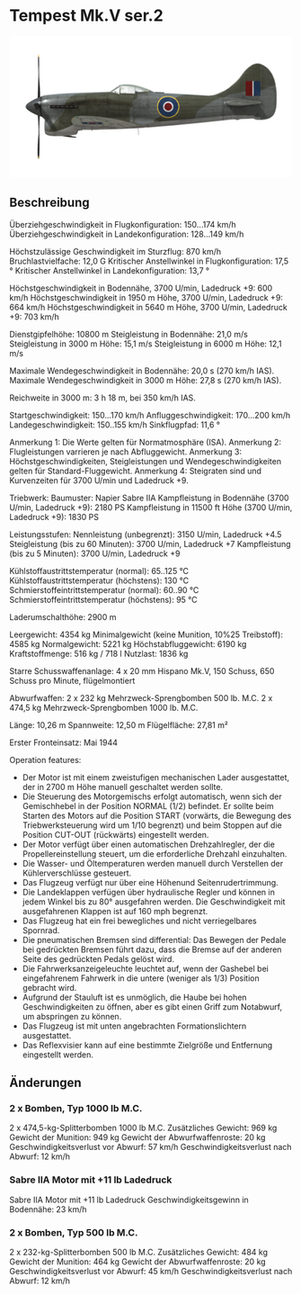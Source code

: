 # Tempest Mk.V ser.2

![tempestmkvs2](../images/tempestmkvs2.png)

## Beschreibung

Überziehgeschwindigkeit in Flugkonfiguration: 150...174 km/h
Überziehgeschwindigkeit in Landekonfiguration: 128...149 km/h

Höchstzulässige Geschwindigkeit im Sturzflug: 870 km/h
Bruchlastvielfache: 12,0 G
Kritischer Anstellwinkel in Flugkonfiguration: 17,5 °
Kritischer Anstellwinkel in Landekonfiguration: 13,7 °

Höchstgeschwindigkeit in Bodennähe, 3700 U/min, Ladedruck +9: 600 km/h
Höchstgeschwindigkeit in 1950 m Höhe, 3700 U/min, Ladedruck +9: 664 km/h
Höchstgeschwindigkeit in 5640 m Höhe, 3700 U/min, Ladedruck +9: 703 km/h

Dienstgipfelhöhe: 10800 m
Steigleistung in Bodennähe: 21,0 m/s
Steigleistung in 3000 m Höhe: 15,1 m/s
Steigleistung in 6000 m Höhe: 12,1 m/s

Maximale Wendegeschwindigkeit in Bodennähe: 20,0 s (270 km/h IAS).
Maximale Wendegeschwindigkeit in 3000 m Höhe: 27,8 s (270 km/h IAS).

Reichweite in 3000 m: 3 h 18 m, bei 350 km/h IAS.

Startgeschwindigkeit: 150...170 km/h
Anfluggeschwindigkeit: 170...200 km/h
Landegeschwindigkeit: 150..155 km/h
Sinkflugpfad: 11,6 °

Anmerkung 1: Die Werte gelten für Normatmosphäre (ISA).
Anmerkung 2: Flugleistungen varrieren je nach Abfluggewicht.
Anmerkung 3: Höchstgeschwindigkeiten, Steigleistungen und Wendegeschwindigkeiten gelten für Standard-Fluggewicht.
Anmerkung 4: Steigraten sind und Kurvenzeiten für 3700 U/min und Ladedruck +9.

Triebwerk:
Baumuster: Napier Sabre IIA
Kampfleistung in Bodennähe (3700 U/min, Ladedruck +9): 2180 PS
Kampfleistung in 11500 ft Höhe (3700 U/min, Ladedruck +9): 1830 PS

Leistungsstufen:
Nennleistung (unbegrenzt): 3150 U/min, Ladedruck +4.5
Steigleistung (bis zu 60 Minuten): 3700 U/min, Ladedruck +7
Kampfleistung (bis zu 5 Minuten): 3700 U/min, Ladedruck +9

Kühlstoffaustrittstemperatur (normal): 65..125 °C
Kühlstoffaustrittstemperatur (höchstens): 130 °C
Schmierstoffeintrittstemperatur (normal): 60..90 °C
Schmierstoffeintrittstemperatur (höchstens): 95 °C

Laderumschalthöhe: 2900 m

Leergewicht: 4354 kg
Minimalgewicht (keine Munition, 10%25 Treibstoff): 4585 kg
Normalgewicht: 5221 kg
Höchstabfluggewicht: 6190 kg
Kraftstoffmenge: 516 kg / 718 l
Nutzlast: 1836 kg

Starre Schusswaffenanlage:
4 x 20 mm Hispano Mk.V, 150 Schuss, 650 Schuss pro Minute, flügelmontiert

Abwurfwaffen:
2 x 232 kg Mehrzweck-Sprengbomben 500 lb. M.C.
2 x 474,5 kg Mehrzweck-Sprengbomben 1000 lb. M.C.

Länge: 10,26 m
Spannweite: 12,50 m
Flügelfläche: 27,81 m²

Erster Fronteinsatz: Mai 1944

Operation features:
- Der Motor ist mit einem zweistufigen mechanischen Lader ausgestattet, der in 2700 m Höhe manuell geschaltet werden sollte.
- Die Steuerung des Motorgemischs erfolgt automatisch, wenn sich der Gemischhebel in der Position NORMAL (1/2) befindet. Er sollte beim Starten des Motors auf die Position START (vorwärts, die Bewegung des Triebwerksteuerung wird um 1/10 begrenzt) und beim Stoppen auf die Position CUT-OUT (rückwärts) eingestellt werden.
- Der Motor verfügt über einen automatischen Drehzahlregler, der die Propellereinstellung steuert, um die erforderliche Drehzahl einzuhalten.
- Die Wasser- und Öltemperaturen werden manuell durch Verstellen der Kühlerverschlüsse gesteuert.
- Das Flugzeug verfügt nur über eine Höhenund Seitenrudertrimmung.
- Die Landeklappen verfügen über hydraulische Regler und können in jedem Winkel bis zu 80° ausgefahren werden. Die Geschwindigkeit mit ausgefahrenen Klappen ist auf 160 mph begrenzt.
- Das Flugzeug hat ein frei bewegliches und nicht verriegelbares Spornrad.
- Die pneumatischen Bremsen sind differential: Das Bewegen der Pedale bei gedrückten Bremsen führt dazu, dass die Bremse auf der anderen Seite des gedrückten Pedals gelöst wird.
- Die Fahrwerksanzeigeleuchte leuchtet auf, wenn der Gashebel bei eingefahrenem Fahrwerk in die untere (weniger als 1/3) Position gebracht wird.
- Aufgrund der Stauluft ist es unmöglich, die Haube bei hohen Geschwindigkeiten zu öffnen, aber es gibt einen Griff zum Notabwurf, um abspringen zu können.
- Das Flugzeug ist mit unten angebrachten Formationslichtern ausgestattet.
- Das Reflexvisier kann auf eine bestimmte Zielgröße und Entfernung eingestellt werden.

## Änderungen

### 2 x Bomben, Typ 1000 lb M.C.

2 x 474,5-kg-Splitterbomben 1000 lb M.C.
Zusätzliches Gewicht: 969 kg
Gewicht der Munition: 949 kg
Gewicht der Abwurfwaffenroste: 20 kg
Geschwindigkeitsverlust vor Abwurf: 57 km/h
Geschwindigkeitsverlust nach Abwurf: 12 km/h
### Sabre IIA Motor mit +11 lb Ladedruck

Sabre IIA Motor mit +11 lb Ladedruck
Geschwindigkeitsgewinn in Bodennähe: 23 km/h
### 2 x Bomben, Typ 500 lb M.C.

2 x 232-kg-Splitterbomben 500 lb M.C.
Zusätzliches Gewicht: 484 kg
Gewicht der Munition: 464 kg
Gewicht der Abwurfwaffenroste: 20 kg
Geschwindigkeitsverlust vor Abwurf: 45 km/h
Geschwindigkeitsverlust nach Abwurf: 12 km/h